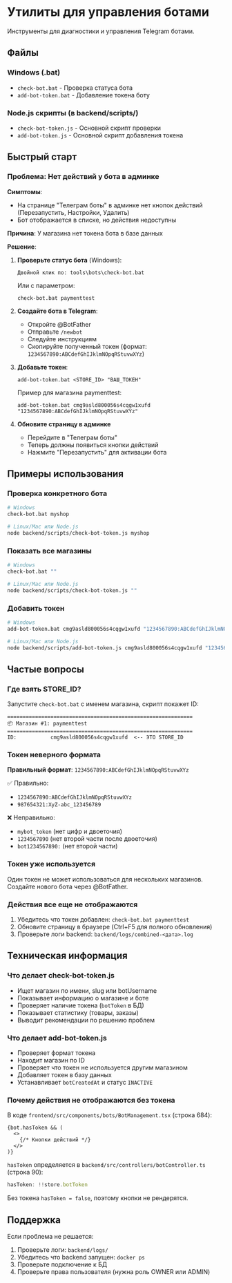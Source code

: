 # Утилиты для управления ботами

Инструменты для диагностики и управления Telegram ботами.

## Файлы

### Windows (.bat)

- `check-bot.bat` - Проверка статуса бота
- `add-bot-token.bat` - Добавление токена боту

### Node.js скрипты (в backend/scripts/)

- `check-bot-token.js` - Основной скрипт проверки
- `add-bot-token.js` - Основной скрипт добавления токена

## Быстрый старт

### Проблема: Нет действий у бота в админке

**Симптомы**: 
- На странице "Телеграм боты" в админке нет кнопок действий (Перезапустить, Настройки, Удалить)
- Бот отображается в списке, но действия недоступны

**Причина**: У магазина нет токена бота в базе данных

**Решение**:

1. **Проверьте статус бота** (Windows):
   ```
   Двойной клик по: tools\bots\check-bot.bat
   ```
   
   Или с параметром:
   ```
   check-bot.bat paymenttest
   ```

2. **Создайте бота в Telegram**:
   - Откройте @BotFather
   - Отправьте `/newbot`
   - Следуйте инструкциям
   - Скопируйте полученный токен (формат: `1234567890:ABCdefGhIJklmNOpqRStuvwXYz`)

3. **Добавьте токен**:
   ```
   add-bot-token.bat <STORE_ID> "ВАШ_ТОКЕН"
   ```
   
   Пример для магазина paymenttest:
   ```
   add-bot-token.bat cmg9asld800056s4cqgw1xufd "1234567890:ABCdefGhIJklmNOpqRStuvwXYz"
   ```

4. **Обновите страницу в админке**
   - Перейдите в "Телеграм боты"
   - Теперь должны появиться кнопки действий
   - Нажмите "Перезапустить" для активации бота

## Примеры использования

### Проверка конкретного бота

```bash
# Windows
check-bot.bat myshop

# Linux/Mac или Node.js
node backend/scripts/check-bot-token.js myshop
```

### Показать все магазины

```bash
# Windows
check-bot.bat ""

# Linux/Mac или Node.js
node backend/scripts/check-bot-token.js ""
```

### Добавить токен

```bash
# Windows
add-bot-token.bat cmg9asld800056s4cqgw1xufd "1234567890:ABCdefGhIJklmNOpqRStuvwXYz"

# Linux/Mac или Node.js
node backend/scripts/add-bot-token.js cmg9asld800056s4cqgw1xufd "1234567890:ABCdefGhIJklmNOpqRStuvwXYz"
```

## Частые вопросы

### Где взять STORE_ID?

Запустите `check-bot.bat` с именем магазина, скрипт покажет ID:

```
============================================================
📦 Магазин #1: paymenttest
============================================================
ID:           cmg9asld800056s4cqgw1xufd  <-- ЭТО STORE_ID
```

### Токен неверного формата

**Правильный формат**: `1234567890:ABCdefGhIJklmNOpqRStuvwXYz`

✅ Правильно:
- `1234567890:ABCdefGhIJklmNOpqRStuvwXYz`
- `987654321:XyZ-abc_123456789`

❌ Неправильно:
- `mybot_token` (нет цифр и двоеточия)
- `1234567890` (нет второй части после двоеточия)
- `bot1234567890:` (нет второй части)

### Токен уже используется

Один токен не может использоваться для нескольких магазинов. Создайте нового бота через @BotFather.

### Действия все еще не отображаются

1. Убедитесь что токен добавлен: `check-bot.bat paymenttest`
2. Обновите страницу в браузере (Ctrl+F5 для полного обновления)
3. Проверьте логи backend: `backend/logs/combined-<дата>.log`

## Техническая информация

### Что делает check-bot-token.js

- Ищет магазин по имени, slug или botUsername
- Показывает информацию о магазине и боте
- Проверяет наличие токена (`botToken` в БД)
- Показывает статистику (товары, заказы)
- Выводит рекомендации по решению проблем

### Что делает add-bot-token.js

- Проверяет формат токена
- Находит магазин по ID
- Проверяет что токен не используется другим магазином
- Добавляет токен в базу данных
- Устанавливает `botCreatedAt` и статус `INACTIVE`

### Почему действия не отображаются без токена

В коде `frontend/src/components/bots/BotManagement.tsx` (строка 684):

```tsx
{bot.hasToken && (
  <>
    {/* Кнопки действий */}
  </>
)}
```

`hasToken` определяется в `backend/src/controllers/botController.ts` (строка 90):

```js
hasToken: !!store.botToken
```

Без токена `hasToken = false`, поэтому кнопки не рендерятся.

## Поддержка

Если проблема не решается:

1. Проверьте логи: `backend/logs/`
2. Убедитесь что backend запущен: `docker ps`
3. Проверьте подключение к БД
4. Проверьте права пользователя (нужна роль OWNER или ADMIN)

